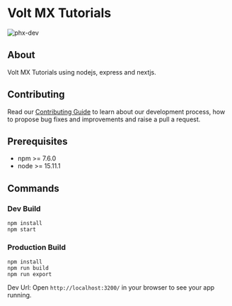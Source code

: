 # Volt MX Tutorials
![phx-dev](https://github.com/HCL-TECH-SOFTWARE/volt-mx-tutorials/actions/workflows/intergrate.yml/badge.svg?branch=phx-dev)

## About

Volt MX Tutorials using nodejs, express and nextjs.

## Contributing

Read our [Contributing Guide](https://github.com/HCL-TECH-SOFTWARE/volt-mx-tutorials/blob/phx-dev/.github/CONTRIBUTING.md) to learn about our development process,  how to propose bug fixes and improvements and raise a pull a request.

## Prerequisites

* npm >= 7.6.0
* node >= 15.11.1

## Commands

### Dev Build

```node
npm install
npm start
```
### Production Build

```node
npm install
npm run build
npm run export
```

Dev Url: Open `http://localhost:3200/` in your browser to see your app running.
